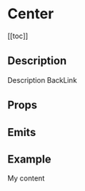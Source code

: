 <script setup>
import { ref } from 'vue';
import component from './index.vue'
</script>

# Center

[[toc]]

## Description

Description BackLink

## Props

<props-parser :props="component.props" />

## Emits

<emits-parser :emits="component.emits" />

## Example

<code-example>
<dsp-center>My content</dsp-center>
<template v-slot:html>

```html
<dsp-back-link label="Retour">
  <dsp-center>My content</dsp-center>
</dsp-back-link>
```

</template>
</code-example>
